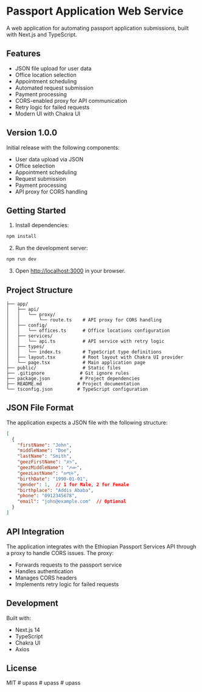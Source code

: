 # Passport Application Web Service

A web application for automating passport application submissions, built with Next.js and TypeScript.

## Features

- JSON file upload for user data
- Office location selection
- Appointment scheduling
- Automated request submission
- Payment processing
- CORS-enabled proxy for API communication
- Retry logic for failed requests
- Modern UI with Chakra UI

## Version 1.0.0

Initial release with the following components:
- User data upload via JSON
- Office selection
- Appointment scheduling
- Request submission
- Payment processing
- API proxy for CORS handling

## Getting Started

1. Install dependencies:
```bash
npm install
```

2. Run the development server:
```bash
npm run dev
```

3. Open [http://localhost:3000](http://localhost:3000) in your browser.

## Project Structure

```
├── app/
│   ├── api/
│   │   └── proxy/
│   │       └── route.ts    # API proxy for CORS handling
│   ├── config/
│   │   └── offices.ts      # Office locations configuration
│   ├── services/
│   │   └── api.ts          # API service with retry logic
│   ├── types/
│   │   └── index.ts        # TypeScript type definitions
│   ├── layout.tsx          # Root layout with Chakra UI provider
│   └── page.tsx            # Main application page
├── public/                 # Static files
├── .gitignore             # Git ignore rules
├── package.json           # Project dependencies
├── README.md             # Project documentation
└── tsconfig.json         # TypeScript configuration
```

## JSON File Format

The application expects a JSON file with the following structure:

```json
[
  {
    "firstName": "John",
    "middleName": "Doe",
    "lastName": "Smith",
    "geezFirstName": "ጆን",
    "geezMiddleName": "ዶው",
    "geezLastName": "ስሚት",
    "birthDate": "1990-01-01",
    "gender": 1,  // 1 for Male, 2 for Female
    "birthplace": "Addis Ababa",
    "phone": "0912345678",
    "email": "john@example.com"  // Optional
  }
]
```

## API Integration

The application integrates with the Ethiopian Passport Services API through a proxy to handle CORS issues. The proxy:
- Forwards requests to the passport service
- Handles authentication
- Manages CORS headers
- Implements retry logic for failed requests

## Development

Built with:
- Next.js 14
- TypeScript
- Chakra UI
- Axios

## License

MIT #   u p a s s  
 #   u p a s s  
 #   u p a s s  
 